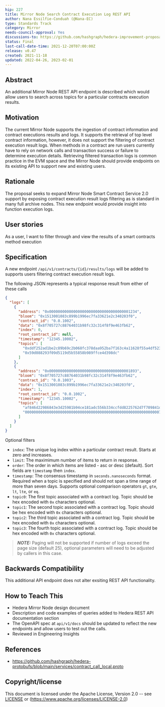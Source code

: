 ```yaml
---
hip: 227
title: Mirror Node Search Contract Execution Log REST API
author: Nana Essilfie-Conduah (@Nana-EC)
type: Standards Track
category: Mirror
needs-council-approval: Yes
discussions-to: https://github.com/hashgraph/hedera-improvement-proposal/discussions/264
status: Final
last-call-date-time: 2021-12-20T07:00:00Z
release: v0.47
created: 2021-11-18
updated: 2022-04-26, 2023-02-01
---
```


## Abstract

An additional Mirror Node REST API endpoint is described which would allow users to search across topics for a particular contracts execution results.

## Motivation

The current Mirror Node supports the ingestion of contract information and contract executions results and logs.
It supports the retrieval of top level contract information, however, it does not support the filtering of contract execution result logs.
When methods in a contract are run users currently have to rely on network calls and transaction success or failure to determine execution details.
Retrieving filtered transaction logs is common practice in the EVM space and the Mirror Node should provide endpoints on its existing API to support new and existing users.

## Rationale

The proposal seeks to expand Mirror Node Smart Contract Service 2.0 support by exposing contract execution result logs filtering as is standard in many full archive nodes.
This new endpoint would provide insight into function execution logs.

## User stories

As a user, I want to filter through and view the results of a smart contracts method execution 

## Specification

A new endpoint `/api/v1/contracts/{id}/results/logs` will be added to supports users filtering contract execution result logs.

The following JSON represents a typical response result from either of these calls
```json
{
  "logs": [
    {
      "address": "0x0000000000000000000000000000000000001234",
      "bloom": "0x1513001083c899b1996ec7fa33621e2c340203f0",
      "contract_id": "0.0.1002",
      "data": "0x8f705727c88764031b98fc32c314f8f9e463fb62",
      "index": 0,
      "root_contract_id": null,
      "timestamp": "12345.10002",
      "topics": [
        "0xddf252ad1be2c89b69c2b068fc378daa952ba7f163c4a11628f55a4df523b3ef",
        "0x59d088293f09d5119d5b55858b989ffce4d398dc"
      ]
    },
    {
      "address": "0x0000000000000000000000000000000000001893",
      "bloom": "0x8f705727c88764031b98fc32c314f8f9e463fb62",
      "contract_id": "0.0.1003",
      "data": "0x1513001083c899b1996ec7fa33621e2c340203f0",
      "index": 1,
      "root_contract_id": "0.0.1002",
      "timestamp": "12345.10002",
      "topics": [
        "af846d22986843e3d25981b94ce181adc556b334ccfdd8225762d7f709841df0",
        "0000000000000000000000000000000000000000000000000000000000000765"
      ]
    }
  ]
}
```

Optional filters

- `index`: The unique log index within a particular contract result. Starts at zero and increases.
- `limit`: The maximimum number of items to return in response.
- `order`: The order in which items are listed - asc or desc (default). Sort fields are `timestamp` then `index`.
- `timestamp`: The consensus timestamp in `seconds.nanoseconds` format. Required when a topic is specified and should not span a time range of more than seven days.  Supports optional comparison operators `gt`, `gte`, `lt`, `lte`, or `eq`.
- `topic0`: The first topic associated with a contract log. Topic should be hex encoded with `0x` characters optional.
- `topic1`: The second topic associated with a contract log. Topic should be hex encoded with `0x` characters optional.
- `topic2`: The third topic associated with a contract log. Topic should be hex encoded with `0x` characters optional.
- `topic3`: The fourth topic associated with a contract log. Topic should be hex encoded with `0x` characters optional.

> **_NOTE:_** Paging will not be supported if number of logs exceed the page size (default 25), optional parameters will need to be adjusted by callers in this case.

## Backwards Compatibility

This additional API endpoint does not alter exsiting REST API functionality.

## How to Teach This

- Hedera Mirror Node design document
- Description and code examples of queries added to Hedera REST API documentation section
- The OpenAPI spec at `api/v1/docs` should be updated to reflect the new endpoints and allow users to test out the calls.
- Reviewed in Engineering Insights


## References

- https://github.com/hashgraph/hedera-protobufs/blob/main/services/contract_call_local.proto

## Copyright/license

This document is licensed under the Apache License, Version 2.0 -- see [LICENSE](../LICENSE) or (https://www.apache.org/licenses/LICENSE-2.0)
